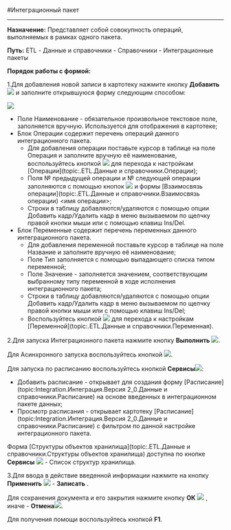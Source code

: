 ﻿---
Keywords: Интеграционный пакет, IntegrationPackage
---



#Интеграционный пакет

----------


**Назначение:**  Представляет собой совокупность операций, выполняемых в рамках одного пакета.


**Путь:**   ETL - Данные и справочники - Справочники - Интеграционные пакеты

**Порядок работы с формой:**

1.Для добавления новой записи в картотеку нажмите кнопку **Добавить**  ![](topic:Integration.AddFiles.Buttons.Btn_Add.png) и заполните открывшуюся форму следующим способом:


![](topic:.AddFiles.Screenshot_11411.jpg)

* Поле Наименование - обязательное произвольное текстовое поле, заполняется вручную. Используется для отображения в картотеке;
* Блок Операции содержит перечень операций данного интеграционного пакета.
    * Для добавления операции поставьте курсор в таблице на поле Операция и заполните вручную её наименование, воспользуйтесь кнопкой ![](topic:Com.AddFiles.Buttons.Btn_go.png) для перехода к настройкам [Операции](topic:.ETL.Данные и справочники.Операции);
    * Поля № предыдущей операции и № следующей операции заполняются с помощью кнопок ![](topic:Com.AddFiles.Buttons.Btn_Zamena.png) и формы [Взаимосвязь операции](topic:.ETL.Данные и справочники.Взаимосвязь операции) <имя операции>;
    * Строки в таблицу  добавляются/удаляются с помощью опции Добавить кадр/Удалить кадр в меню вызываемом по щелчку правой кнопки мыши или с помощью клавиш Ins/Del.
* Блок Переменные содержит перечень переменных данного интеграционного пакета.
    * Для добавления переменной поставьте курсор в таблице на поле Название и заполните вручную её наименование;
    * Поле Тип заполняется с помощью выпадающего списка типом переменной;
    * Поле Значение - заполняется значением, соответствующим выбранному типу переменной в ходе исполнения интеграционного пакета;
    * Строки в таблицу  добавляются/удаляются с помощью опции Добавить кадр/Удалить кадр в меню вызываемом по щелчку правой кнопки мыши или с помощью клавиш Ins/Del;
    * Воспользуйтесь кнопкой ![](topic:Com.AddFiles.Buttons.Btn_go.png) для перехода к настройкам [Переменной](topic:.ETL.Данные и справочники.Переменная).


2.Для запуска Интеграционного пакета нажмите кнопку **Выполнить**  ![](topic:Com.AddFiles.Buttons.Btn_viewing.png).

Для Асинхронного запуска воспользуйтесь кнопкой ![](topic:Com.AddFiles.Buttons.Btn_unloading.png).

Для запуска по расписанию воспользуйтесь кнопкой  **Сервисы**![](topic:Com.AddFiles.Buttons.Btn_Services.png):

- Добавить расписание - открывает для создания форму [Расписание](topic:Integration.Интеграция.Версия 2_0.Данные и справочники.Расписание) на основе введенных в интеграционном пакете данных;
- Просмотр расписания - открывает картотеку [Расписание](topic:Integration.Интеграция.Версия 2_0.Данные и справочники.Расписание) с фильтром по данной настройке интеграционного пакета.



Форма [Структуры объектов хранилища](topic:.ETL.Данные и справочники.Структуры объектов хранилища) доступна по кнопке **Сервисы** ![](topic:Com.AddFiles.Buttons.Btn_Services.png) - Список структур хранилища.







3.Для ввода в действие введенной информации нажмите на кнопку **Применить** ![](topic:Integration.AddFiles.Buttons.Btn_OK.png) - **Записать** .

Для сохранения документа и его закрытия нажмите кнопку **ОК** ![](topic:Integration.AddFiles.Buttons.Btn_Post.png) , иначе  -  **Отмена**![](topic:Integration.AddFiles.Buttons.BtnCloseCancel.png).

Для получения помощи воспользуйтесь кнопкой  **F1**.
